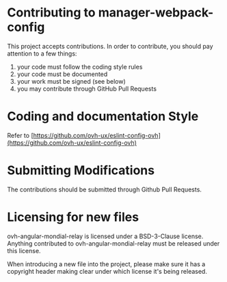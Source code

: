 # Contributing to manager-webpack-config
 
This project accepts contributions. In order to contribute, you should
pay attention to a few things:
 
1. your code must follow the coding style rules
3. your code must be documented
4. your work must be signed (see below)
5. you may contribute through GitHub Pull Requests
 
# Coding and documentation Style
 
Refer to [https://github.com/ovh-ux/eslint-config-ovh](https://github.com/ovh-ux/eslint-config-ovh)
 
# Submitting Modifications
 
The contributions should be submitted through Github Pull Requests.
 
# Licensing for new files
 
ovh-angular-mondial-relay is licensed under a BSD-3-Clause license. Anything
contributed to ovh-angular-mondial-relay must be released under this license.
 
When introducing a new file into the project, please make sure it has a
copyright header making clear under which license it's being released.
